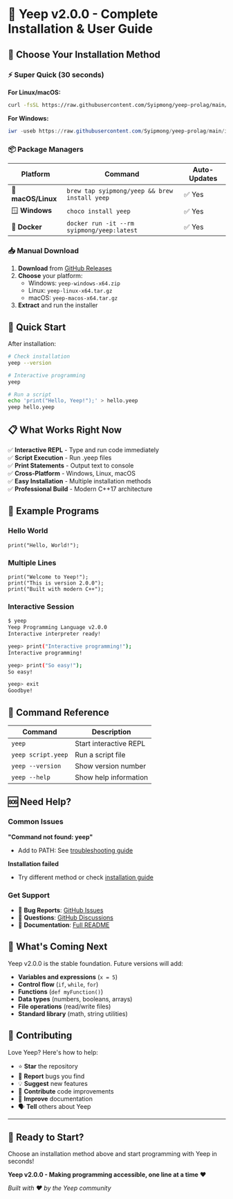 # 🎉 Yeep v2.0.0 - Complete Installation & User Guide

## 🚀 Choose Your Installation Method

### ⚡ Super Quick (30 seconds)

**For Linux/macOS:**
```bash
curl -fsSL https://raw.githubusercontent.com/Syipmong/yeep-prolag/main/install-one-line.sh | bash
```

**For Windows:**
```powershell
iwr -useb https://raw.githubusercontent.com/Syipmong/yeep-prolag/main/install-one-line.ps1 | iex
```

### 📦 Package Managers

| Platform | Command | Auto-Updates |
|----------|---------|--------------|
| 🍎 **macOS/Linux** | `brew tap syipmong/yeep && brew install yeep` | ✅ Yes |
| 🪟 **Windows** | `choco install yeep` | ✅ Yes |
| 🐳 **Docker** | `docker run -it --rm syipmong/yeep:latest` | ✅ Yes |

### 📥 Manual Download

1. **Download** from [GitHub Releases](https://github.com/Syipmong/yeep-prolag/releases/latest)
2. **Choose** your platform:
   - Windows: `yeep-windows-x64.zip`
   - Linux: `yeep-linux-x64.tar.gz`
   - macOS: `yeep-macos-x64.tar.gz`
3. **Extract** and run the installer

## 🎯 Quick Start

After installation:

```bash
# Check installation
yeep --version

# Interactive programming
yeep

# Run a script
echo 'print("Hello, Yeep!");' > hello.yeep
yeep hello.yeep
```

## 📋 What Works Right Now

✅ **Interactive REPL** - Type and run code immediately  
✅ **Script Execution** - Run .yeep files  
✅ **Print Statements** - Output text to console  
✅ **Cross-Platform** - Windows, Linux, macOS  
✅ **Easy Installation** - Multiple installation methods  
✅ **Professional Build** - Modern C++17 architecture  

## 🌟 Example Programs

### Hello World
```yeep
print("Hello, World!");
```

### Multiple Lines
```yeep
print("Welcome to Yeep!");
print("This is version 2.0.0");
print("Built with modern C++");
```

### Interactive Session
```bash
$ yeep
Yeep Programming Language v2.0.0
Interactive interpreter ready!

yeep> print("Interactive programming!");
Interactive programming!

yeep> print("So easy!");
So easy!

yeep> exit
Goodbye!
```

## 🔧 Command Reference

| Command | Description |
|---------|-------------|
| `yeep` | Start interactive REPL |
| `yeep script.yeep` | Run a script file |
| `yeep --version` | Show version number |
| `yeep --help` | Show help information |

## 🆘 Need Help?

### Common Issues

**"Command not found: yeep"**
- Add to PATH: See [troubleshooting guide](https://github.com/Syipmong/yeep-prolag/blob/main/docs/generated/TROUBLESHOOTING.md)

**Installation failed**
- Try different method or check [installation guide](https://github.com/Syipmong/yeep-prolag/blob/main/INSTALLATION.md)

### Get Support

- 🐛 **Bug Reports**: [GitHub Issues](https://github.com/Syipmong/yeep-prolag/issues)
- 💬 **Questions**: [GitHub Discussions](https://github.com/Syipmong/yeep-prolag/discussions)
- 📖 **Documentation**: [Full README](https://github.com/Syipmong/yeep-prolag/blob/main/README.md)

## 🚀 What's Coming Next

Yeep v2.0.0 is the stable foundation. Future versions will add:

- **Variables and expressions** (`x = 5`)
- **Control flow** (`if`, `while`, `for`)
- **Functions** (`def myFunction()`)
- **Data types** (numbers, booleans, arrays)
- **File operations** (read/write files)
- **Standard library** (math, string utilities)

## 💝 Contributing

Love Yeep? Here's how to help:

- ⭐ **Star** the repository
- 🐛 **Report** bugs you find
- 💡 **Suggest** new features
- 🤝 **Contribute** code improvements
- 📖 **Improve** documentation
- 🗣️ **Tell** others about Yeep

---

## 🎊 Ready to Start?

Choose an installation method above and start programming with Yeep in seconds!

**Yeep v2.0.0 - Making programming accessible, one line at a time** ❤️

*Built with ❤️ by the Yeep community*

